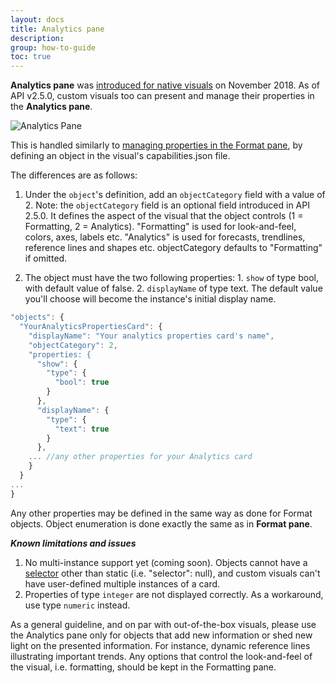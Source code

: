 ```yaml
---
layout: docs
title: Analytics pane
description: 
group: how-to-guide
toc: true
---
```


**Analytics pane** was [introduced for native visuals](https://docs.microsoft.com/en-us/power-bi/desktop-analytics-pane) on November 2018. 
As of API v2.5.0, custom visuals too can present and manage their properties in the **Analytics pane**.

![Analytics Pane](../images/visualization_pane_analytics_tab.png)

This is handled similarly to [managing properties in the Format pane](https://docs.microsoft.com/en-us/power-bi/developer/custom-visual-develop-tutorial-format-options), 
by defining an object in the visual's capabilities.json file. 

The differences are as follows:
  1.	Under the `object`'s definition, add an `objectCategory` field with a value of 2.
    Note: the `objectCategory` field is an optional field introduced in API 2.5.0. It defines the aspect of the visual that the object controls (1 = Formatting, 2 = Analytics). "Formatting" is used for look-and-feel, colors, axes, labels etc. "Analytics" is used for forecasts, trendlines, reference lines and shapes etc.
objectCategory defaults to "Formatting" if omitted.
 
  2.	The object must have the two following properties:
    1.	`show` of type bool, with default value of false.
    2.	`displayName` of type text. The default value you'll choose will become the instance's initial display name.

```typescript
"objects": {
  "YourAnalyticsPropertiesCard": {
    "displayName": "Your analytics properties card's name",
    "objectCategory": 2,
    "properties: {
      "show": {
        "type": {
          "bool": true
        }
      },
      "displayName": {
        "type": {
          "text": true
        }
      },
    ... //any other properties for your Analytics card
    }
  }
...
}
```
Any other properties may be defined in the same way as done for Format objects. Object enumeration is done exactly the same as in **Format pane**. 

***Known limitations and issues***
  1.	No multi-instance support yet (coming soon). Objects cannot have a [selector](https://microsoft.github.io/PowerBI-visuals/docs/concepts/objects-and-properties/#selector) other than static (i.e. "selector": null), and custom visuals can't have user-defined multiple instances of a card.
  2.	Properties of type `integer` are not displayed correctly. As a workaround, use type `numeric` instead.

As a general guideline, and on par with out-of-the-box visuals, please use the Analytics pane only for objects that add new information or shed new light on the presented information. For instance, dynamic reference lines illustrating important trends.
Any options that control the look-and-feel of the visual, i.e. formatting, should be kept in the Formatting pane.

